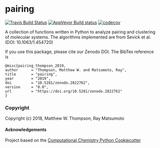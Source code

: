 pairing
==============================
[//]: # (Badges)
[![Travis Build Status](https://travis-ci.org/mattwthompson/pairing.png)](https://travis-ci.org/mattwthompson/pairing)
[![AppVeyor Build status](https://ci.appveyor.com/api/projects/status/4bskoqtinosvgbch?svg=true)](https://ci.appveyor.com/project/mattwthompson/pairing/branch/master)
[![codecov](https://codecov.io/gh/mattwthompson/pairing/branch/master/graph/badge.svg)](https://codecov.io/gh/mattwthompson/pairing/branch/master)

A collection of functions written in Python to analyze pairing and clustering of molecular systems.  The algorithms implemented are from Sevick et al. (DOI: 10.1063/1.454720)

If you use this package, please cite our Zenodo DOI.  The
BibTex reference is 
```
@misc{pairing_thompson_2019,
author      = "Thompson, Matthew W. and Matsumoto, Ray",
title       = "pairing",
year        = "2019",
doi         = "10.5281/zenodo.2822762",
version     = "0.0",
url         = "https://doi.org/10.5281/zenodo.2822762"
}
```

### Copyright

Copyright (c) 2018, Matthew W. Thompson, Ray Matsumoto


#### Acknowledgements
 
Project based on the 
[Computational Chemistry Python Cookiecutter](https://github.com/choderalab/cookiecutter-python-comp-chem)
